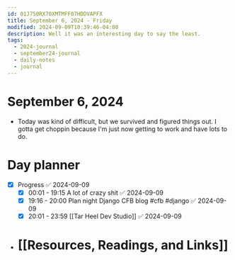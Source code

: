 ```yaml
---
id: 01J750RX70XMTMFF07HDDVAPFX
title: September 6, 2024 - Friday
modified: 2024-09-09T10:39:46-04:00
description: Well it was an interesting day to say the least.
tags:
  - 2024-journal
  - september24-journal
  - daily-notes
  - journal
---
```

# September 6, 2024
- Today was kind of difficult, but we survived and figured things out. I gotta get choppin because I'm just now getting to work and have lots to do.

# Day planner
- [x] Progress ✅ 2024-09-09
	- [x] 00:01 - 19:15 A lot of crazy shit ✅ 2024-09-09
	- [x] 19:16 - 20:00 Plan night Django CFB blog #cfb #django ✅ 2024-09-09
	- [x] 20:01 - 23:59 [[Tar Heel Dev Studio]] ✅ 2024-09-09

- # [[Resources, Readings, and Links]]
